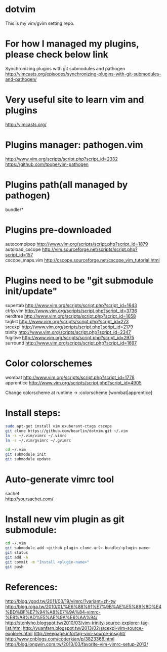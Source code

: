 # dotvim
This is my vim/gvim setting repo.  

# For how I managed my plugins, please check below link
Synchronizing plugins with git submodules and pathogen  
http://vimcasts.org/episodes/synchronizing-plugins-with-git-submodules-and-pathogen/  

# Very useful site to learn vim and plugins
http://vimcasts.org/

# Plugins manager: pathogen.vim
http://www.vim.org/scripts/script.php?script_id=2332  
https://github.com/tpope/vim-pathogen  

# Plugins path(all managed by pathogen)
bundle/*  

# Plugins pre-downloaded
autocomplpop http://www.vim.org/scripts/script.php?script_id=1879  
autoload_cscope http://vim.sourceforge.net/scripts/script.php?script_id=157  
cscope_maps.vim http://cscope.sourceforge.net/cscope_vim_tutorial.html  

# Plugins need to be "git submodule init/update"
supertab http://www.vim.org/scripts/script.php?script_id=1643  
ctrlp.vim http://www.vim.org/scripts/script.php?script_id=3736  
nerdtree http://www.vim.org/scripts/script.php?script_id=1658  
taglist http://www.vim.org/scripts/script.php?script_id=273  
srcexpl http://www.vim.org/scripts/script.php?script_id=2179  
trinity http://www.vim.org/scripts/script.php?script_id=2347  
fugitive http://www.vim.org/scripts/script.php?script_id=2975  
surround http://www.vim.org/scripts/script.php?script_id=1697  

# Color colorschemes
wombat http://www.vim.org/scripts/script.php?script_id=1778  
apprentice http://www.vim.org/scripts/script.php?script_id=4905  

Change colorscheme at runtime -> :colorscheme [wombat|apprentice]  

# Install steps:  
```sh
sudo apt-get install vim exuberant-ctags cscope  
git clone https://github.com/bearlin/dotvim.git ~/.vim
ln -s ~/.vim/vimrc ~/.vimrc
ln -s ~/.vim/gvimrc ~/.gvimrc

cd ~/.vim
git submodule init
git submodule update
```

# Auto-generate vimrc tool
sachet:  
http://yoursachet.com/  

# Install new vim plugin as git submodule:
```sh
cd ~/.vim
git submodule add <github-plugin-clone-url> bundle/<plugin-name>
git status
git add -A
git commit -m "Install <plugin-name>"
git push
```

# References:  
  http://blog.vgod.tw/2011/03/19/vimrc/?variant=zh-tw  
  http://blog.roga.tw/2010/01/%E6%88%91%E7%9B%AE%E5%89%8D%E4%BD%BF%E7%94%A8%E7%9A%84-vimrc-%E8%A8%AD%E5%AE%9A%E6%AA%94/  
  http://stenlyho.blogspot.tw/2010/03/vim-trinity-source-explorer-tag-list.html
  http://yuanfarn.blogspot.tw/2013/02/srcexpl-vim-source-explorer.html
  http://eeepage.info/tag-vim-source-insight/
  http://www.cnblogs.com/coderkian/p/3823366.html
  http://blog.longwin.com.tw/2013/03/favorite-vim-vimrc-setup-2013/
